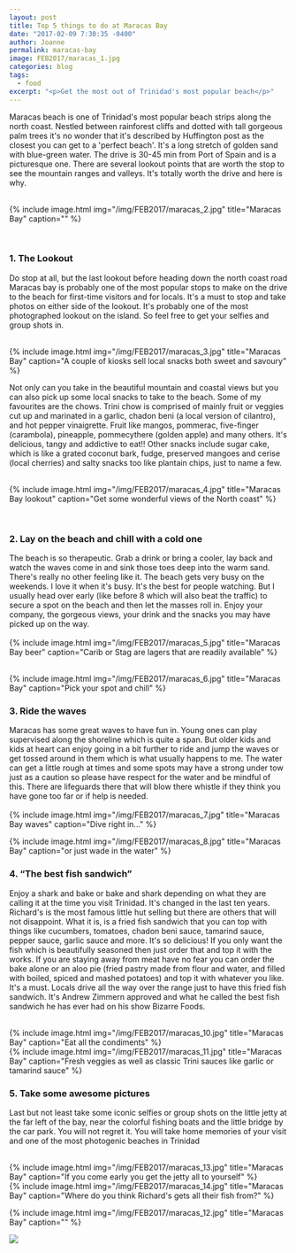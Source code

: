 ```yaml
---
layout: post
title: Top 5 things to do at Maracas Bay
date: "2017-02-09 7:30:35 -0400"
author: Joanne
permalink: maracas-bay
image: FEB2017/maracas_1.jpg
categories: blog
tags:
  - food
excerpt: "<p>Get the most out of Trinidad's most popular beach</p>"
---
```


Maracas beach is one of Trinidad's most popular beach strips along the north coast. Nestled between rainforest cliffs and dotted with tall gorgeous palm trees it's no wonder that it's described by Huffington post as the closest you can get to a 'perfect beach'.  It's a long stretch of golden sand with blue-green water. The drive is 30-45 min from Port of Spain and is a picturesque one. There are several lookout points that are worth the stop to see the mountain ranges and valleys.  It's totally worth the drive and here is why.
<br>
<br>

{% include image.html
            img="/img/FEB2017/maracas_2.jpg"
            title="Maracas Bay"
            caption="" %}

<br>

### 1. The Lookout
Do stop at all, but the last lookout before heading down the north coast road Maracas bay is probably one of the  most popular stops to make on the drive to the beach for first-time visitors and for locals. It's a must to stop and take photos on either side of the lookout.  It's probably one of the most photographed lookout on the island.  So feel free to get your selfies and group shots in.

<br>
{% include image.html
            img="/img/FEB2017/maracas_3.jpg"
            title="Maracas Bay"
            caption="A couple of kiosks sell local snacks both sweet and savoury" %}

Not only can you take in the beautiful mountain and coastal views but you can also pick up some local snacks to take to the beach.  Some of my favourites are the chows. Trini chow is comprised of mainly fruit or veggies cut up and marinated in a garlic, chadon beni (a local version of cilantro), and hot pepper vinaigrette. Fruit like mangos, pommerac, five-finger (carambola), pineapple, pommecythere (golden apple) and many others.  It's delicious, tangy and addictive to eat!! Other snacks include sugar cake, which is like a grated coconut bark, fudge, preserved mangoes and cerise (local cherries) and salty snacks too like plantain chips, just to name a few.
<br>
<br>

{% include image.html
            img="/img/FEB2017/maracas_4.jpg"
            title="Maracas Bay lookout"
            caption="Get some wonderful views of the North coast" %}

<br>

### 2. Lay on the beach and chill with a cold one
The beach is so therapeutic. Grab a drink or bring a cooler, lay back and watch the waves come in and sink those toes deep into the warm sand. There's really no other feeling like it.  The beach gets very busy on the weekends.  I love it when it's busy. It's the best for people watching.  But I usually head over early (like before 8 which will also beat the traffic) to secure a spot on the beach and then let the masses roll in. Enjoy your company, the gorgeous views, your drink and the snacks you may have picked up on the way.
<br>
<br>
{% include image.html
            img="/img/FEB2017/maracas_5.jpg"
            title="Maracas Bay beer"
            caption="Carib or Stag are lagers that are readily available" %}

<br>
{% include image.html
            img="/img/FEB2017/maracas_6.jpg"
            title="Maracas Bay"
            caption="Pick your spot and chill" %}

<br>

### 3. Ride the waves
Maracas has some great waves to have fun in.  Young ones can play supervised along the shoreline which is quite a span.  But older kids and kids at heart can enjoy going in a bit further to ride and jump the waves or get tossed around in them which is what usually happens to me.  The water can get a little rough at times and some spots may have a strong under tow just as a caution so please have respect for the water and be mindful of this.   There are lifeguards there that will blow there whistle if they think you have gone too far or if help is needed.
<br>
<br>
{% include image.html
            img="/img/FEB2017/maracas_7.jpg"
            title="Maracas Bay waves"
            caption="Dive right in..." %}
<br>

{% include image.html
            img="/img/FEB2017/maracas_8.jpg"
            title="Maracas Bay"
            caption="or just wade in the water" %}
<br>

### 4. &ldquo;The best fish sandwich&rdquo;                   
Enjoy a shark and bake or bake and shark depending on what they are calling it at the time you visit Trinidad. It's changed in the last ten years. Richard's is the most famous little hut  selling but there are others that will not disappoint.  What it is, is a fried fish sandwich that you can top with things like cucumbers, tomatoes, chadon beni sauce, tamarind sauce, pepper sauce, garlic sauce and more. It's so delicious! If you only want the fish which is beautifully seasoned then just order that and top it with the works.  If you are staying away from meat have no fear you can order the bake alone or an aloo pie (fried pastry made from flour and water, and filled with boiled, spiced and mashed potatoes) and top it with whatever you like. It's a must. Locals drive all the way over the range just to have this fried fish sandwich. It's Andrew  Zimmern approved and what he called the best fish sandwich he has ever had on his show Bizarre Foods.  
<br>

{% include image.html
            img="/img/FEB2017/maracas_10.jpg"
            title="Maracas Bay"
            caption="Eat all the condiments" %}
<br>
{% include image.html
            img="/img/FEB2017/maracas_11.jpg"
            title="Maracas Bay"
            caption="Fresh veggies as well as classic Trini sauces like garlic or tamarind sauce" %}
<br>

### 5. Take some awesome pictures
Last but not least take some iconic selfies or group shots on the little jetty at the far left of the bay, near the colorful fishing boats and the little bridge by the car park.  You will not regret it.  You will take home memories of your visit and one of the most photogenic beaches in Trinidad     
<br>

{% include image.html
            img="/img/FEB2017/maracas_13.jpg"
            title="Maracas Bay"
            caption="If you come early you get the jetty all to yourself" %}
<br>
{% include image.html
            img="/img/FEB2017/maracas_14.jpg"
            title="Maracas Bay"
            caption="Where do you think Richard's gets all their fish from?" %}
<br>

{% include image.html
            img="/img/FEB2017/maracas_12.jpg"
            title="Maracas Bay"
            caption="" %}
<br>

<p class="apple__news__logo"><a href="https://apple.news/TKVtoVhGUQSuiufA4bqI-gg"><img src="{{ basesite.url }}/img/apple_news.svg" /></a></p>
